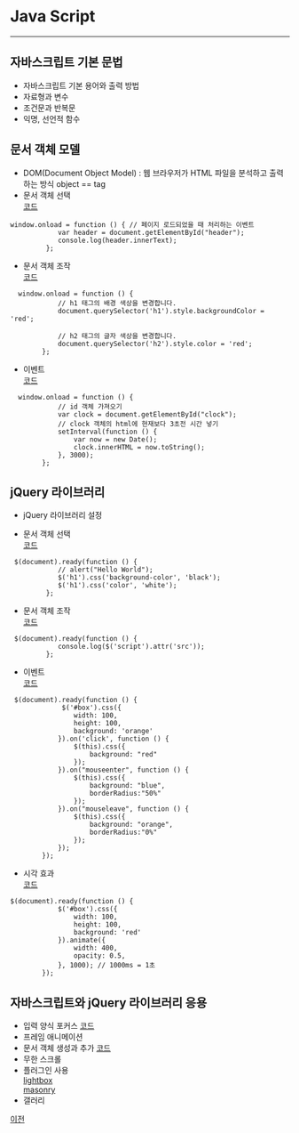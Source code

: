 # Java Script

-----------------------------

## 자바스크립트 기본 문법
* 자바스크립트 기본 용어와 출력 방법
* 자료형과 변수
* 조건문과 반복문
* 익명, 선언적 함수

## 문서 객체 모델
* DOM(Document Object Model) : 웹 브라우저가 HTML 파일을 분석하고 출력하는 방식
object ==  tag
* 문서 객체 선택 <br>
[코드](https://github.com/choiyeonseong/StudyHtml/blob/main/03_JavaScript/js_test_5.html)
```
window.onload = function () { // 페이지 로드되었을 때 처리하는 이벤트
            var header = document.getElementById("header");
            console.log(header.innerText);
         };
```

* 문서 객체 조작<br>
[코드](https://github.com/choiyeonseong/StudyHtml/blob/main/03_JavaScript/js_test_4.html)
```
  window.onload = function () {
            // h1 태그의 배경 색상을 변경합니다.
            document.querySelector('h1').style.backgroundColor = 'red';

            // h2 태그의 글자 색상을 변경합니다.
            document.querySelector('h2').style.color = 'red';
        };
```

* 이벤트<br>
[코드](https://github.com/choiyeonseong/StudyHtml/blob/main/03_JavaScript/js_test_6.html)
```
  window.onload = function () {
            // id 객체 가져오기
            var clock = document.getElementById("clock");
            // clock 객체의 html에 현재보다 3초전 시간 넣기
            setInterval(function () {
                var now = new Date();
                clock.innerHTML = now.toString();
            }, 3000);
        };
```

## jQuery 라이브러리

* jQuery 라이브러리 설정

* 문서 객체 선택<br>
[코드](https://github.com/choiyeonseong/StudyHtml/blob/main/03_JavaScript/jquery_test_1.html)
```
 $(document).ready(function () {
            // alert("Hello World");
            $('h1').css('background-color', 'black');
            $('h1').css('color', 'white');
         };
```

* 문서 객체 조작<br>
[코드](https://github.com/choiyeonseong/StudyHtml/blob/main/03_JavaScript/jquery_test_1.html)
```
 $(document).ready(function () {
            console.log($('script').attr('src'));
         };
```

* 이벤트<br>
[코드](https://github.com/choiyeonseong/StudyHtml/blob/main/03_JavaScript/jquery_test_2.html)
```
 $(document).ready(function () {
             $('#box').css({
                width: 100,
                height: 100,
                background: 'orange'
            }).on('click', function () {
                $(this).css({
                    background: "red"
                });
            }).on("mouseenter", function () {
                $(this).css({
                    background: "blue",
                    borderRadius:"50%"
                });
            }).on("mouseleave", function () {
                $(this).css({
                    background: "orange",
                    borderRadius:"0%"
                });
            });
        });
```

* 시각 효과<br>
[코드](https://github.com/choiyeonseong/StudyHtml/blob/main/03_JavaScript/jquery_test_3.html)
```
$(document).ready(function () {
            $('#box').css({
                width: 100,
                height: 100,
                background: 'red'
            }).animate({
                width: 400,
                opacity: 0.5,
            }, 1000); // 1000ms = 1초
        });
```

## 자바스크립트와 jQuery 라이브러리 응용
* 입력 양식 포커스
[코드](https://github.com/choiyeonseong/StudyHtml/blob/main/03_JavaScript/jquery_test_4.html)
* 프레임 애니메이션
* 문서 객체 생성과 추가
[코드](https://github.com/choiyeonseong/StudyHtml/blob/main/03_JavaScript/jquery_test_5.html)
* 무한 스크롤 
* 플러그인 사용 <br>
[lightbox](https://github.com/choiyeonseong/StudyHtml/blob/main/03_JavaScript/jquery_lightbox_text.html)<br>
[masonry](https://github.com/choiyeonseong/StudyHtml/blob/main/03_JavaScript/jquery_gridlayout_test.html)
* 갤러리

[이전](https://github.com/choiyeonseong/StudyHtml)
